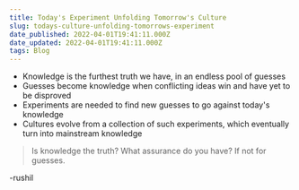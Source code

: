 ```yaml
---
title: Today's Experiment Unfolding Tomorrow's Culture
slug: todays-culture-unfolding-tomorrows-experiment
date_published: 2022-04-01T19:41:11.000Z
date_updated: 2022-04-01T19:41:11.000Z
tags: Blog
---
```


- Knowledge is the furthest truth we have, in an endless pool of guesses
- Guesses become knowledge when conflicting ideas win and have yet to be disproved
- Experiments are needed to find new guesses to go against today's knowledge
- Cultures evolve from a collection of such experiments, which eventually turn into mainstream knowledge

> Is knowledge the truth?
> What assurance do you have?
> If not for guesses.

-rushil
